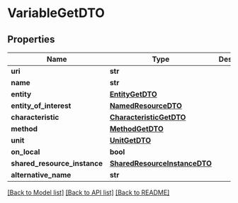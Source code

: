 # VariableGetDTO

## Properties
Name | Type | Description | Notes
------------ | ------------- | ------------- | -------------
**uri** | **str** |  | [optional] 
**name** | **str** |  | [optional] 
**entity** | [**EntityGetDTO**](EntityGetDTO.md) |  | [optional] 
**entity_of_interest** | [**NamedResourceDTO**](NamedResourceDTO.md) |  | [optional] 
**characteristic** | [**CharacteristicGetDTO**](CharacteristicGetDTO.md) |  | [optional] 
**method** | [**MethodGetDTO**](MethodGetDTO.md) |  | [optional] 
**unit** | [**UnitGetDTO**](UnitGetDTO.md) |  | [optional] 
**on_local** | **bool** |  | [optional] 
**shared_resource_instance** | [**SharedResourceInstanceDTO**](SharedResourceInstanceDTO.md) |  | [optional] 
**alternative_name** | **str** |  | [optional] 

[[Back to Model list]](../README.md#documentation-for-models) [[Back to API list]](../README.md#documentation-for-api-endpoints) [[Back to README]](../README.md)


